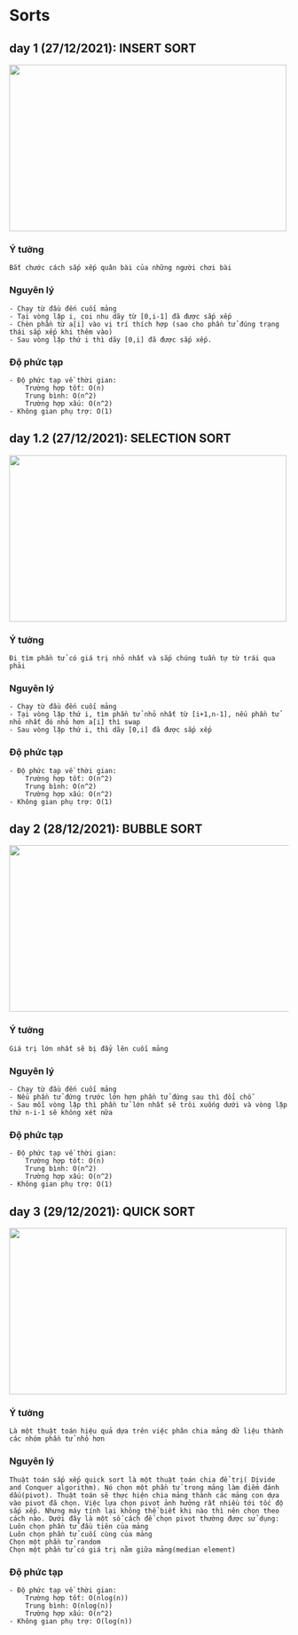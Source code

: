 # Sorts

## day 1 (27/12/2021): INSERT SORT
<img src="https://upload.wikimedia.org/wikipedia/commons/9/9c/Insertion-sort-example.gif" width="500px" height="300px"/>

### Ý tưởng
```
Bắt chước cách sắp xếp quân bài của những người chơi bài
```

### Nguyên lý
```
- Chạy từ đầu đến cuối mảng
- Tại vòng lặp i, coi nhu dãy từ [0,i-1] đã được sắp xếp
- Chèn phần từ a[i] vào vị trí thích hợp (sao cho phần tử đúng trạng thái sắp xếp khi thêm vào)
- Sau vòng lặp thứ i thì dãy [0,i] đã được sắp xếp.  
```
### Độ phức tạp
```
- Độ phức tạp về thời gian:
	Trường hợp tốt: O(n)
	Trung bình: O(n^2)
	Trường hợp xấu: O(n^2)
- Không gian phụ trợ: O(1)
```

## day 1.2 (27/12/2021): SELECTION SORT
<img src="https://nguyenvanhieu.vn/wp-content/uploads/2018/07/thuat-toan-selection-sort.gif" width="500px" height="300px"/>

### Ý tưởng
```
Đi tìm phần tử có giá trị nhỏ nhất và sắp chúng tuần tự từ trái qua phải
```

### Nguyên lý
```
- Chạy từ đầu đến cuối mảng
- Tại vòng lặp thứ i, tìm phần tử nhỏ nhất từ [i+1,n-1], nếu phần tử nhỏ nhất đó nhỏ hơn a[i] thì swap
- Sau vòng lặp thứ i, thì dãy [0,i] đã được sắp xếp
```
### Độ phức tạp
```
- Độ phức tạp về thời gian:
	Trường hợp tốt: O(n^2)
	Trung bình: O(n^2)
	Trường hợp xấu: O(n^2)
- Không gian phụ trợ: O(1)
```

## day 2 (28/12/2021): BUBBLE SORT
<img src="https://www.programmingsimplified.com/images/c/bubble-sort.gif" width="600px" height="300px"/>

### Ý tưởng
```
Giá trị lớn nhất sẽ bị đẩy lên cuối mảng
```

### Nguyên lý
```
- Chạy từ đầu đến cuối mảng
- Nếu phần tử đứng trước lớn hơn phần tử đứng sau thì đổi chỗ
- Sau mỗi vòng lặp thì phần tử lớn nhất sẽ trôi xuống dưới và vòng lặp thứ n-i-1 sẽ không xét nữa
```
### Độ phức tạp
```
- Độ phức tạp về thời gian:
	Trường hợp tốt: O(n)
	Trung bình: O(n^2)
	Trường hợp xấu: O(n^2)
- Không gian phụ trợ: O(1)
```
## day 3 (29/12/2021): QUICK SORT
<img src="https://upload.wikimedia.org/wikipedia/commons/9/9c/Quicksort-example.gif" width="500px" height="300px"/>

### Ý tưởng
```
Là một thuật toán hiệu quả dựa trên việc phân chia mảng dữ liệu thành các nhóm phần tử nhỏ hơn
```

### Nguyên lý
```
Thuật toán sắp xếp quick sort là một thuật toán chia để trị( Divide and Conquer algorithm). Nó chọn một phần tử trong mảng làm điểm đánh dấu(pivot). Thuật toán sẽ thực hiện chia mảng thành các mảng con dựa vào pivot đã chọn. Việc lựa chọn pivot ảnh hưởng rất nhiều tới tốc độ sắp xếp. Nhưng máy tính lại không thể biết khi nào thì nên chọn theo cách nào. Dưới đây là một số cách để chọn pivot thường được sử dụng:
Luôn chọn phần tử đầu tiên của mảng
Luôn chọn phần tử cuối cùng của mảng
Chọn một phần tử random
Chọn một phần tử có giá trị nằm giữa mảng(median element)
```
### Độ phức tạp
```
- Độ phức tạp về thời gian:
	Trường hợp tốt: O(nlog(n))
	Trung bình: O(nlog(n))
	Trường hợp xấu: O(n^2)
- Không gian phụ trợ: O(log(n))
```
